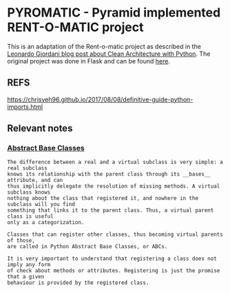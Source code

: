 # PYROMATIC - Pyramid implemented RENT-O-MATIC project

This is an adaptation of the Rent-o-matic project as described in the
[Leonardo Giordani blog post about Clean Architecture with Python](http://blog.thedigitalcatonline.com/blog/2016/11/14/clean-architectures-in-python-a-step-by-step-example/).
The original project was done in Flask and can be found [here](https://github.com/lgiordani/rentomatic).



## REFS

https://chrisyeh96.github.io/2017/08/08/definitive-guide-python-imports.html


## Relevant notes


### [Abstract Base Classes](http://blog.thedigitalcatonline.com/blog/2016/04/03/abstract-base-classes-in-python/)
    The difference between a real and a virtual subclass is very simple: a real subclass 
    knows its relationship with the parent class through its __bases__ attribute, and can 
    thus implicitly delegate the resolution of missing methods. A virtual subclass knows 
    nothing about the class that registered it, and nowhere in the subclass will you find
    something that links it to the parent class. Thus, a virtual parent class is useful 
    only as a categorization.
    
    Classes that can register other classes, thus becoming virtual parents of those, 
    are called in Python Abstract Base Classes, or ABCs.
    
    It is very important to understand that registering a class does not imply any form 
    of check about methods or attributes. Registering is just the promise that a given
    behaviour is provided by the registered class.